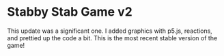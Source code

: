 # Stabby Stab Game v2
This update was a significant one. I added graphics with p5.js, reactions, and prettied up the code a bit.
This is the most recent stable version of the game!
